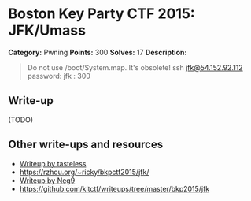 # Boston Key Party CTF 2015: JFK/Umass

**Category:** Pwning
**Points:** 300
**Solves:** 17
**Description:**

> Do not use /boot/System.map. It's obsolete! ssh jfk@54.152.92.112 password: jfk : 300

## Write-up

(TODO)

## Other write-ups and resources

* [Writeup by tasteless](http://tasteless.eu/2015/03/boston-key-party-2015-jfkumass/)
* <https://rzhou.org/~ricky/bkpctf2015/jfk/>
* [Writeup by Neg9](https://neg9.org/news/2015/3/2/bpk2015-jfk-umass-pwning-300-writeup)
* <https://github.com/kitctf/writeups/tree/master/bkp2015/jfk>
